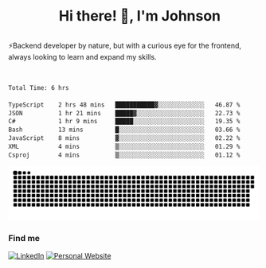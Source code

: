 <div id="user-content-toc">
  <ul align="center">
    <summary><h1 style="display: inline-block">Hi there! 👋, I'm Johnson</h1></summary>
  </ul>
</div>

⚡Backend developer by nature, but with a curious eye for the frontend, always looking to learn and expand my skills.

<br>


<!--START_SECTION:waka-->

```txt
Total Time: 6 hrs

TypeScript    2 hrs 48 mins   ███████████▓░░░░░░░░░░░░░   46.87 %
JSON          1 hr 21 mins    █████▓░░░░░░░░░░░░░░░░░░░   22.73 %
C#            1 hr 9 mins     █████░░░░░░░░░░░░░░░░░░░░   19.35 %
Bash          13 mins         █░░░░░░░░░░░░░░░░░░░░░░░░   03.66 %
JavaScript    8 mins          ▓░░░░░░░░░░░░░░░░░░░░░░░░   02.22 %
XML           4 mins          ▒░░░░░░░░░░░░░░░░░░░░░░░░   01.29 %
Csproj        4 mins          ▒░░░░░░░░░░░░░░░░░░░░░░░░   01.12 %
```

<!--END_SECTION:waka-->

<picture>
  <source  srcset="https://github.com/joshwambere/joshwambere/blob/output/github-contribution-grid-snake-dark.svg?palette=github-dark">
  <source  srcset="https://github.com/joshwambere/joshwambere/blob/output/github-contribution-grid-snake.svg">
  <img alt="github contribution grid snake animation" src="https://github.com/joshwambere/joshwambere/blob/output/github-contribution-grid-snake.svg">
</picture>

### Find me
<a href="https://www.linkedin.com/in/dusabe-johnson" target="_blank"><img src="https://img.shields.io/badge/LinkedIn-%230077B5.svg?&style=flat&logo=linkedin&logoColor=white" alt="LinkedIn"></a>
‎‎ [![Personal Website](https://img.shields.io/badge/visit-Johnsonis.me-blue)](https://johnsonis.me/)

